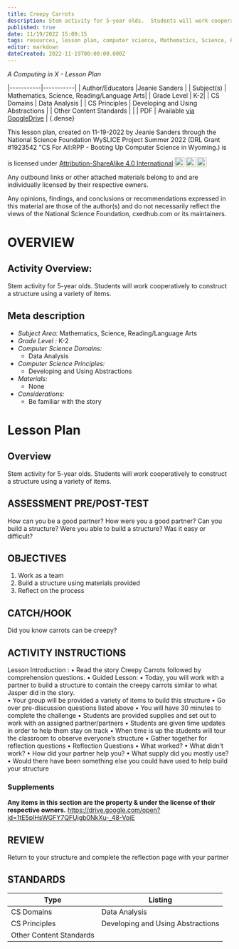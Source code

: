 ```yaml
---
title: Creepy Carrots
description: Stem activity for 5-year olds.  Students will work cooperatively to construct a structure using a variety of items.
published: true
date: 11/19/2022 15:09:15
tags: resources, lesson plan, computer science, Mathematics, Science, Reading/Language Arts 
editor: markdown
dateCreated: 2022-11-19T00:00:00.000Z
---
```

*A Computing in X - Lesson Plan*

|-----------|-----------|
| Author/Educators |Jeanie Sanders |
| Subject(s) | Mathematics, Science, Reading/Language Arts|
| Grade Level | K-2|
| CS Domains | Data Analysis |
| CS Principles | Developing and Using Abstractions |
| Other Content Standards |  | 
| PDF | Available [via GoogleDrive](https://drive.google.com/open?id=1Y7ysYVuvUbjbd9hXdi7NK46nXOPlUptT) |
{.dense}






This lesson plan, created on 11-19-2022 by Jeanie Sanders through the National Science Foundation WySLICE Project Summer 2022 (DRL Grant #1923542 "CS For All:RPP - Booting Up Computer Science in Wyoming.) is  <p xmlns:cc="http://creativecommons.org/ns#" >  is licensed under <a href="http://creativecommons.org/licenses/by-sa/4.0/?ref=chooser-v1" target="_blank" rel="license noopener noreferrer" style="display:inline-block;">Attribution-ShareAlike 4.0 International<img style="height:22px!important;margin-left:3px;vertical-align:text-bottom;" src="https://mirrors.creativecommons.org/presskit/icons/cc.svg?ref=chooser-v1"><img style="height:22px!important;margin-left:3px;vertical-align:text-bottom;" src="https://mirrors.creativecommons.org/presskit/icons/by.svg?ref=chooser-v1"><img style="height:22px!important;margin-left:3px;vertical-align:text-bottom;" src="https://mirrors.creativecommons.org/presskit/icons/sa.svg?ref=chooser-v1"></a></p>


Any outbound links or other attached materials belong to and are individually licensed by their respective owners. 


Any opinions, findings, and conclusions or recommendations expressed in this material are those of the author(s) and do not necessarily reflect the views of the National Science Foundation, cxedhub.com or its maintainers.


# OVERVIEW
## Activity Overview:  
Stem activity for 5-year olds.  Students will work cooperatively to construct a structure using a variety of items.
## Meta description
+ *Subject Area:* Mathematics, Science, Reading/Language Arts 
+ *Grade Level :* K-2 
+ *Computer Science Domains:*
   + Data Analysis
+ *Computer Science Principles:*
   + Developing and Using Abstractions
+ *Materials:* 
   + None
+ *Considerations:*
   + Be familiar with the story


# Lesson Plan
## Overview
Stem activity for 5-year olds.  Students will work cooperatively to construct a structure using a variety of items.
## ASSESSMENT PRE/POST-TEST
How can you be a good partner? How were you a good partner?
Can you build a structure? Were you able to build a structure?
Was it easy or difficult?
## OBJECTIVES
1. Work as a team
2. Build a structure using materials provided 
3. Reflect on the process


## CATCH/HOOK
Did you know carrots can be creepy?


## ACTIVITY INSTRUCTIONS
Lesson Introduction :
        •        Read the story Creepy Carrots followed by comprehension questions.
        •        Guided Lesson:
        •        Today, you will work with a partner to build a structure to contain the creepy carrots similar to what Jasper did in the story.  
        •        Your group will be provided a variety of items to build this structure
        •        Go over pre-discussion questions listed above
        •        You will have 30 minutes to complete the challenge
        •        Students are provided supplies and set out to work with an assigned partner/partners
        •        Students are given time updates in order to help them stay on track
        •        When time is up the students will tour the classroom to observe everyone’s structure
        •        Gather together for reflection questions
        •        Reflection Questions
        •        What worked?
        •        What didn’t work?
        •        How did your partner help you?
        •        What supply did you mostly use?
        •        Would there have been something else you could have used to help build your structure


### Supplements
**Any items in this section are the property & under the license of their respective owners.**
https://drive.google.com/open?id=1tE5plHsWGFY7QFUjgb0NkXu-_48-VojE




## REVIEW
Return to your structure and complete the reflection page with your partner
## STANDARDS        
| Type | Listing | 
|-----------|-----------|
| CS Domains  | Data Analysis|
| CS Principles   | Developing and Using Abstractions|
| Other Content Standards |   |